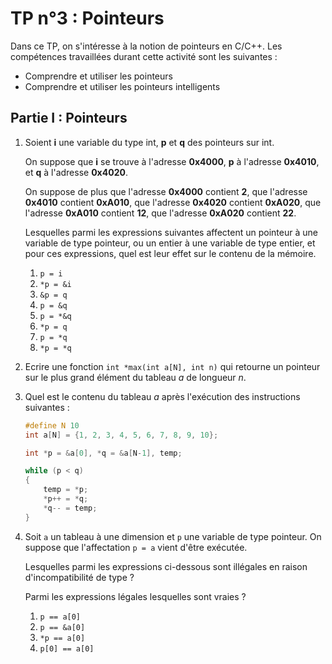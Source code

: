 # TP n°3 : Pointeurs

Dans ce TP, on s'intéresse à la notion de pointeurs en C/C++. Les compétences travaillées durant cette activité sont les suivantes :

- Comprendre et utiliser les pointeurs
- Comprendre et utiliser les pointeurs intelligents

## Partie I : Pointeurs

1. Soient **i** une variable du type int, **p** et **q** des pointeurs sur int.

   On suppose que **i** se trouve à l'adresse **0x4000**, **p** à l'adresse **0x4010**, et **q** à l'adresse **0x4020**.

   On suppose de plus que l'adresse **0x4000** contient **2**, que l'adresse **0x4010** contient **0xA010**, que l'adresse **0x4020** contient **0xA020**, que l'adresse **0xA010** contient **12**, que l'adresse **0xA020** contient **22**.

   Lesquelles parmi les expressions suivantes affectent un pointeur à une variable de type pointeur, ou un entier à une variable de type entier, et pour ces expressions, quel est leur effet sur le contenu de la mémoire.

   1. `p = i`
   1. `*p = &i`
   1. `&p = q`
   1. `p = &q`
   1. `p = *&q`
   1. `*p = q`
   1. `p = *q`
   1. `*p = *q`

2. Ecrire une fonction `int *max(int a[N], int n)` qui retourne un pointeur sur le plus grand élément du tableau $a$ de longueur $n$.

3. Quel est le contenu du tableau $a$ après l'exécution des instructions suivantes :

   ```c
   #define N 10
   int a[N] = {1, 2, 3, 4, 5, 6, 7, 8, 9, 10};

   int *p = &a[0], *q = &a[N-1], temp;

   while (p < q)
   {
       temp = *p;
       *p++ = *q;
       *q-- = temp;
   }
   ```

4. Soit `a` un tableau à une dimension et `p` une variable de type pointeur. On suppose que l'affectation `p = a` vient d'être exécutée.

   Lesquelles parmi les expressions ci-dessous sont illégales en raison d'incompatibilité de type ?

   Parmi les expressions légales lesquelles sont vraies ?

   1. `p == a[0]`
   1. `p == &a[0]`
   1. `*p == a[0]`
   1. `p[0] == a[0]`
